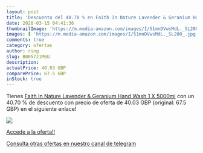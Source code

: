 ```yaml
---
layout: post
title: 'Descuento del 40.70 % en Faith In Nature Lavender & Geranium Hand'
date: 2020-03-15 04:41:36
thumbnailImage: 'https://m.media-amazon.com/images/I/51mnDVwsMdL._SL200_.jpg'
images: [ 'https://m.media-amazon.com/images/I/51mnDVwsMdL._SL200_.jpg' ]
comments: true
category: ofertas
author: ring
slug: B0057J1M6U
description:
actualPrice: 40.03 GBP
comparePrice: 67.5 GBP
inStock: true
---
```


Tienes [Faith In Nature Lavender & Geranium Hand Wash 1 X 5000ml](https://www.amazon.com/dp/B0057J1M6U/?tag=redken08-20) con un 40.70 % de descuento con precio de oferta de 40.03 GBP (original: 67.5 GBP) en el siguiente enlace!

[![](https://m.media-amazon.com/images/I/51mnDVwsMdL._SL200_.jpg)](https://www.amazon.com/dp/B0057J1M6U/?tag=redken08-20)

[Accede a la oferta!!](https://www.amazon.com/dp/B0057J1M6U/?tag=redken08-20)

[Consulta otras ofertas en nuestro canal de telegram](https://t.me/s/ofertas25)
